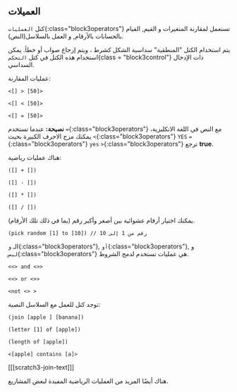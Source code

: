 ## العميلات

كتل `العمليات`{:class="block3operators"} تستعمل لمقارنة المتغيرات و القيم, القيام بالحسابات بالأرقام, و العمل بالسلاسل(النص).

يتم استخدام الكتل "المنطقية" سداسية الشكل كشرط ، ويتم إرجاع صواب أو خطأ. يمكن استخدام هذه الكتل في كتل `التحكم`{class = "block3control"} ذات الإدخال السداسي.

عمليات المقارنة:

```blocks3
<[] > [50]>

<[] < [50]>

<[] = [50]>
```

**نصيحة:** عندما تستخدم `=`{:class="block3operators"} مع النص في اللغة الانكليزية، يمكنك مزج الاحرف الكبيرة بحيث `<`{:class="block3operators"} `YES` `=`{:class="block3operators"} `yes` `>`{:class="block3operators"} ترجع **true**.


هناك عمليات رياضية:

```blocks3
([] + [])

([] - [])

([] * [])

([] / [])
```

يمكنك اختيار أرقام عشوائية بين أصغر وأكبر رقم (بما في ذلك تلك الأرقام).

```blocks3
(pick random [1] to [10]) // رقم من 1 إلى 10
```

الـ `و`{:class="block3operators"}, `أو`{:class="block3operators"}, و `ليس`{:class="block3operators"} هي عمليات تستخدم لدمج الشروط.

```blocks3
<<> and <>>

<<> or <>>

<not <> >
```

توجد كتل للعمل مع السلاسل النصية:

```blocks3
(join [apple ] [banana])

(letter [1] of [apple])

(length of [apple])

<[apple] contains [a]>
```

[[[scratch3-join-text]]]

هناك أيضًا المزيد من العمليات الرياضية المفيدة لبعض المشاريع.
